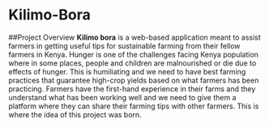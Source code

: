 ﻿# Kilimo-Bora
##Project Overview
**Kilimo bora** is a web-based application meant to assist farmers in getting useful tips for sustainable farming from their fellow farmers in Kenya. Hunger is one of the challenges facing Kenya population where in some places, people and children are malnourished or die due to effects of hunger. This is humiliating and we need to have best farming practices that guarantee high-crop yields based on what farmers has been practicing. Farmers have the first-hand experience in their farms and they understand what has been working well and we need to give them a platform where they can share their farming tips with other farmers. This is where the idea of this project was born.
